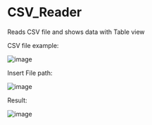 # CSV_Reader

Reads CSV file and shows data with Table view

CSV file example:

![image](https://user-images.githubusercontent.com/98716830/212400591-e428b0e2-083f-46ab-ada6-1b3a3bdd909f.png)


Insert File path:

![image](https://user-images.githubusercontent.com/98716830/212401638-df605897-2a6d-4e3d-affc-6846bb61364b.png)


Result:

![image](https://user-images.githubusercontent.com/98716830/212401002-3c691f6f-6222-4fc7-8faa-26c508b9f28d.png)
